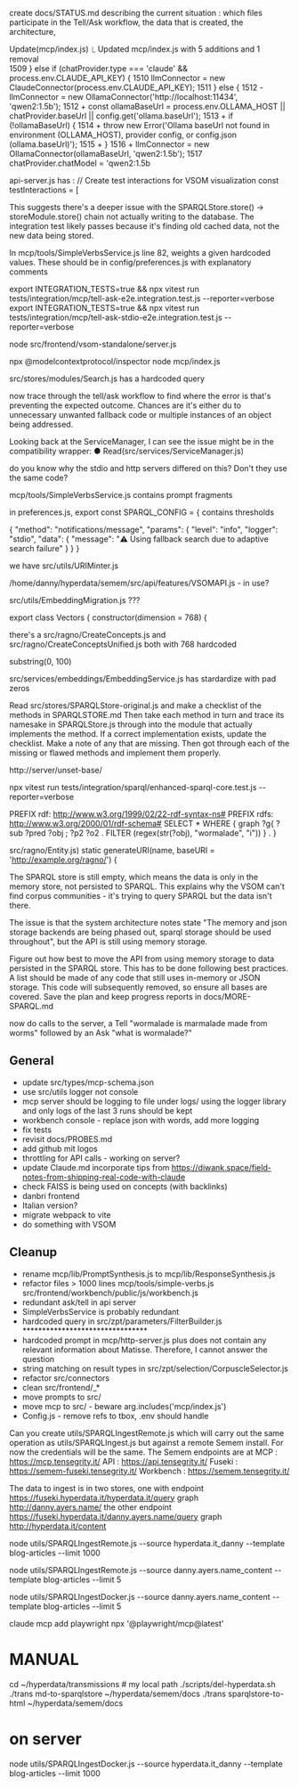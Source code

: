 create docs/STATUS.md describing the current situation : which files participate in the Tell/Ask workflow, the data that is created, the architecture,  

Update(mcp/index.js)
  ⎿  Updated mcp/index.js with 5 additions and 1 removal                                                                                                  
       1509            } else if (chatProvider.type === 'claude' && process.env.CLAUDE_API_KEY) {
       1510                llmConnector = new ClaudeConnector(process.env.CLAUDE_API_KEY);
       1511            } else {
       1512 -              llmConnector = new OllamaConnector('http://localhost:11434', 'qwen2:1.5b');
       1512 +              const ollamaBaseUrl = process.env.OLLAMA_HOST || chatProvider.baseUrl || config.get('ollama.baseUrl');
       1513 +              if (!ollamaBaseUrl) {
       1514 +                  throw new Error('Ollama baseUrl not found in environment (OLLAMA_HOST), provider config, or config.json (ollama.baseUrl)');
       1515 +              }
       1516 +              llmConnector = new OllamaConnector(ollamaBaseUrl, 'qwen2:1.5b');
       1517                chatProvider.chatModel = 'qwen2:1.5b
       

api-server.js has :
            // Create test interactions for VSOM visualization
            const testInteractions = [

This suggests there's a deeper issue with the SPARQLStore.store() → storeModule.store() chain not actually writing to the database. The integration test likely passes because
  it's finding old cached data, not the new data being stored.

In mcp/tools/SimpleVerbsService.js line 82, weights a given hardcoded values. These should be in config/preferences.js with explanatory comments

export INTEGRATION_TESTS=true && npx vitest run tests/integration/mcp/tell-ask-e2e.integration.test.js --reporter=verbose 
export INTEGRATION_TESTS=true && npx vitest run tests/integration/mcp/tell-ask-stdio-e2e.integration.test.js --reporter=verbose

node src/frontend/vsom-standalone/server.js

npx @modelcontextprotocol/inspector node mcp/index.js

src/stores/modules/Search.js has a hardcoded query

now trace through the tell/ask workflow to find where the error is that's preventing the expected outcome. Chances are it's either du to unnecessary unwanted fallback code or
  multiple instances of an object being addressed. 

   Looking back at the ServiceManager, I can see the issue might be in the
  compatibility wrapper:
● Read(src/services/ServiceManager.js)

do you know why the stdio and http servers differed on this? Don't they use the same code?

mcp/tools/SimpleVerbsService.js contains prompt fragments

in preferences.js, export const SPARQL_CONFIG = { contains thresholds

{
  "method": "notifications/message",
  "params": {
    "level": "info",
    "logger": "stdio",
    "data": {
      "message": "⚠️ Using fallback search due to adaptive search failure"
    }
  }
}

we have src/utils/URIMinter.js


/home/danny/hyperdata/semem/src/api/features/VSOMAPI.js - in use?

src/utils/EmbeddingMigration.js ???

export class Vectors {
    constructor(dimension = 768) {

there's a src/ragno/CreateConcepts.js and src/ragno/CreateConceptsUnified.js both with 768 hardcoded

substring(0, 100)

src/services/embeddings/EmbeddingService.js has stardardize with pad zeros

Read src/stores/SPARQLStore-original.js and make a checklist of the methods in SPARQLSTORE.md Then take each method in turn and trace its namesake in SPARQLStore.js through into the module that actually implements the method. If a correct implementation exists, update the checklist. Make a note of any that are missing. Then got through each of the missing or flawed methods and implement them properly.

http://server/unset-base/

npx vitest run tests/integration/sparql/enhanced-sparql-core.test.js --reporter=verbose



PREFIX rdf: <http://www.w3.org/1999/02/22-rdf-syntax-ns#>
PREFIX rdfs: <http://www.w3.org/2000/01/rdf-schema#>
SELECT * WHERE {
  graph ?g{
    ?sub ?pred ?obj ;
    ?p2 ?o2 .
  FILTER (regex(str(?obj), "wormalade", "i"))
  } .
} 

src/ragno/Entity.js)
 static generateURI(name, baseURI = 'http://example.org/ragno/') {

The SPARQL store is still empty, which means the data is only in the memory store, not persisted to SPARQL. This explains why the VSOM can't find corpus communities - it's
  trying to query SPARQL but the data isn't there.

  The issue is that the system architecture notes state "The memory and json storage backends are being phased out, sparql storage should be used throughout", but the API is still
   using memory storage.

Figure out how best to move the API from using memory storage to data persisted in the SPARQL store. This has to be done following best practices. A list should be made of any code that still uses in-memory or JSON storage. This code will subsequently removed, so ensure all bases are covered.
Save the plan and keep progress reports in docs/MORE-SPARQL.md

now do calls to the server, a Tell "wormalade is marmalade made from worms" followed by an Ask "what is wormalade?" 

## General

* update  src/types/mcp-schema.json
* use src/utils logger not console
* mcp server should be logging to file under logs/ using the logger library and only logs of the last 3 runs should be kept
* workbench console - replace json with words, add more logging
* fix tests
* revisit docs/PROBES.md
* add github mit logos
* throttling for API calls - working on server?
* update Claude.md incorporate tips from https://diwank.space/field-notes-from-shipping-real-code-with-claude
* check FAISS is being used on concepts (with backlinks)
* danbri frontend
* Italian version?
* migrate webpack to vite
* do something with VSOM

## Cleanup

* rename mcp/lib/PromptSynthesis.js to mcp/lib/ResponseSynthesis.js
* refactor files > 1000 lines mcp/tools/simple-verbs.js src/frontend/workbench/public/js/workbench.js
* redundant ask/tell in api server
* SimpleVerbsService is probably redundant
* hardcoded query in src/zpt/parameters/FilterBuilder.js ******************************** 
* hardcoded prompt in mcp/http-server.js plus does not contain any relevant information about Matisse. Therefore, I cannot answer the question
* string matching on result types in src/zpt/selection/CorpuscleSelector.js
* refactor src/connectors
* clean src/frontend/_*
* move prompts to src/
* move mcp to src/ - beware arg.includes('mcp/index.js')
* Config.js - remove refs to tbox, .env should handle

Can you create utils/SPARQLIngestRemote.js which will carry out the same operation as utils/SPARQLIngest.js but against a remote Semem install. For now the credentials will be the same. The Semem endpoints are at MCP : https://mcp.tensegrity.it/ API : https://api.tensegrity.it/ Fuseki : https://semem-fuseki.tensegrity.it/ Workbench : https://semem.tensegrity.it/

The data to ingest is in two stores, one with endpoint https://fuseki.hyperdata.it/hyperdata.it/query graph http://danny.ayers.name/ the other endpoint https://fuseki.hyperdata.it/danny.ayers.name/query graph http://hyperdata.it/content

node utils/SPARQLIngestRemote.js --source hyperdata.it_danny --template blog-articles --limit 1000

node utils/SPARQLIngestRemote.js --source danny.ayers.name_content --template blog-articles --limit 5

node utils/SPARQLIngestDocker.js --source danny.ayers.name_content --template blog-articles --limit 5

claude mcp add playwright npx '@playwright/mcp@latest'
 
# MANUAL
cd ~/hyperdata/transmissions # my local path
./scripts/del-hyperdata.sh
./trans md-to-sparqlstore ~/hyperdata/semem/docs
./trans sparqlstore-to-html  ~/hyperdata/semem/docs
# on server
node utils/SPARQLIngestDocker.js --source hyperdata.it_danny --template blog-articles --limit 1000

